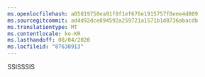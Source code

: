 ```yaml
---
ms.openlocfilehash: a05819758ea91f8f1ef676e1915757f8eee4d809
ms.sourcegitcommit: ad4d92dce894592a259721a1571b1d8736abacdb
ms.translationtype: MT
ms.contentlocale: ko-KR
ms.lasthandoff: 08/04/2020
ms.locfileid: "87638913"
---
```

<span data-ttu-id="a06f8-101">SSIS</span><span class="sxs-lookup"><span data-stu-id="a06f8-101">SSIS</span></span>
